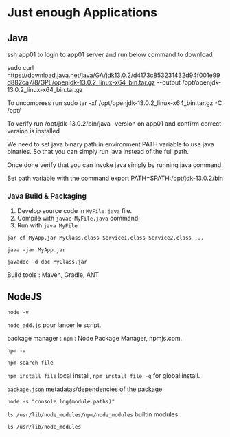 # Just enough Applications

## Java

ssh app01 to login to app01 server and run below command to download

sudo curl https://download.java.net/java/GA/jdk13.0.2/d4173c853231432d94f001e99d882ca7/8/GPL/openjdk-13.0.2_linux-x64_bin.tar.gz --output /opt/openjdk-13.0.2_linux-x64_bin.tar.gz

To uncompress run sudo tar -xf /opt/openjdk-13.0.2_linux-x64_bin.tar.gz -C /opt/

To verify run /opt/jdk-13.0.2/bin/java -version on app01 and confirm correct version is installed


We need to set java binary path in environment PATH variable to use java binaries. So that you can simply run java instead of the full path.

Once done verify that you can invoke java simply by running java command.

Set path variable with the command export PATH=$PATH:/opt/jdk-13.0.2/bin

### Java Build & Packaging

1. Develop source code in `MyFile.java` file.
2. Compile with `javac MyFile.java` command.
3. Run with `java MyFile`

`jar cf MyApp.jar MyClass.class Service1.class Service2.class ...`

`java -jar MyApp.jar`

`javadoc -d doc MyClass.jar`

Build tools : Maven, Gradle, ANT

## NodeJS

`node -v`

`node add.js` pour lancer le script.

package manager : `npm` : Node Package Manager, npmjs.com.

`npm -v`

`npm search file`

`npm install file` local install, `npm install file -g` for global install.

`package.json` metadatas/dependencies of the package

`node -s "console.log(module.paths)"`

`ls /usr/lib/node_modules/npm/node_modules` builtin modules

`ls /usr/lib/node_modules`
